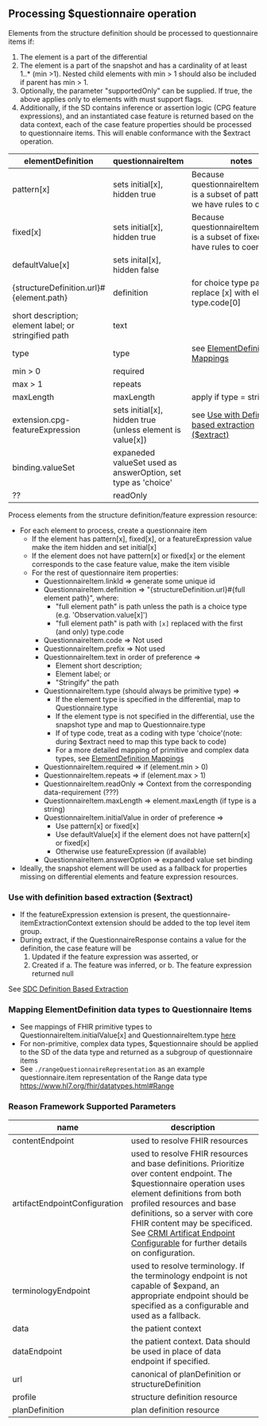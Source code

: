 ## Processing $questionnaire operation

Elements from the structure definition should be processed to questionnaire items if:
  1. The element is a part of the differential
  2. The element is a part of the snapshot and has a cardinality of at least 1..* (min >1). Nested child elements with min > 1 should also be included if parent has min > 1.
  3. Optionally, the parameter "supportedOnly" can be supplied. If true, the above applies only to elements with must support flags.
  4. Additionally, if the SD contains inference or assertion logic (CPG feature expressions), and an instantiated case feature is returned based on the data context, each of the case feature properties should be processed to questionnaire items. This will enable conformance with the $extract operation.
<!-- Consider parameter "useSnapshot" boolean. However, in the case of use with $extract, the snapshot must at least be used as a fallback for element definition properties like "type". -->

| elementDefinition | questionnaireItem | notes |
| -----------------| -----------------| -------|
| pattern[x] | sets initial[x], hidden true | Because questionnaireItem.initial[x] is a subset of pattern[x], we have rules to coerce |
| fixed[x] |  sets initial[x], hidden true | Because questionnaireItem.initial[x] is a subset of fixed[x], we have rules to coerce |
| defaultValue[x]| sets inital[x], hidden false| |
| {structureDefinition.url}#{element.path} | definition | for choice type paths, replace [x] with element type.code[0] |
| short description; element label; or stringified path | text | |
| type | type | see [ElementDefinition Mappings](#mapping-elementdefinition-data-types-to-questionnaire-items) |
| min > 0 | required | |
| max > 1 | repeats | |
| maxLength | maxLength | apply if type = string |
| extension.cpg-featureExpression | sets initial[x], hidden true (unless element is value[x]) | see [Use with Definition based extraction ($extract)](#use-with-definition-based-extraction-extract) |
| binding.valueSet | expaneded valueSet used as answerOption, set type as 'choice' | |
| ??| readOnly | |

Process elements from the structure definition/feature expression resource:
* For each element to process, create a questionnaire item
  * If the element has pattern[x], fixed[x], or a featureExpression value make the item hidden and set initial[x]
  * If the element does not have pattern[x] or fixed[x] or the element corresponds to the case feature value, make the item visible
  * For the rest of questionnaire item properties:
    * QuestionnaireItem.linkId => generate some unique id
    * QuestionnaireItem.definition => "{structureDefinition.url}#{full element path}", where:
      * "full element path" is path unless the path is a choice type (e.g. 'Observation.value[x]')
      * "full element path" is path with `[x]` replaced with the first (and only) type.code
    * QuestionnaireItem.code => Not used
    * QuestionnaireItem.prefix => Not used
    * QuestionnaireItem.text in order of preference =>
        * Element short description;
        * Element label; or
        * "Stringify" the path
    * QuestionnaireItem.type (should always be primitive type) =>
        * If the element type is specified in the differential, map to Questionnaire.type
        * If the element type is not specified in the differential, use the snapshot type and map to Questionnaire.type
        * If of type code, treat as a coding with type 'choice'(note: during $extract need to map this type back to code)
        * For a more detailed mapping of primitive and complex data types, see [ElementDefinition Mappings](#mapping-elementdefinition-data-types-to-questionnaire-items)
    * QuestionnaireItem.required => if (element.min > 0)
    * QuestionnaireItem.repeats => if (element.max > 1)
    * QuestionnaireItem.readOnly => Context from the corresponding data-requirement (???)
    * QuestionnaireItem.maxLength => element.maxLength (if type is a string)
    * QuestionnaireItem.initialValue in order of preference =>
      * Use pattern[x] or fixed[x]
      * Use defaultValue[x] if the element does not have pattern[x] or fixed[x]
      * Otherwise use featureExpression (if available)
    * QuestionnaireItem.answerOption => expanded value set binding <!-- how should example binding be handled? open choice? -->
* Ideally, the snapshot element will be used as a fallback for properties missing on differential elements and feature expression resources.

### Use with definition based extraction ($extract)
* If the featureExpression extension is present, the questionnaire-itemExtractionContext extension should be added to the top level item group.
* During extract, if the QuestionnaireResponse contains a value for the definition, the case feature will be
  1. Updated if the feature expression was asserted, or
  2. Created if
    a. The feature was inferred, or
    b. The feature expression returned null

See [SDC Definition Based Extraction](https://hl7.org/fhir/uv/sdc/extraction.html#definition-based-extraction)

### Mapping ElementDefinition data types to Questionnaire Items
* See mappings of FHIR primitive types to QuestionnaireItem.initialValue[x] and QuestionnaireItem.type [here](https://docs.google.com/spreadsheets/d/1YmmW28fDX0VsSlQAVsK2p9bbkV3hxhxnUaUCiRKAL6M/edit?usp=sharing)
* For non-primitive, complex data types, $questionnaire should be applied to the SD of the data type and returned as a subgroup of questionnaire items
* See `./rangeQuestionnaireRepresentation` as an example questionnaire.item representation of the Range data type https://www.hl7.org/fhir/datatypes.html#Range

### Reason Framework Supported Parameters
| name | description |
| - | - |
| contentEndpoint | used to resolve FHIR resources |
| artifactEndpointConfiguration | used to resolve FHIR resources and base definitions. Prioritize over content endpoint. The $questionnaire operation uses element definitions from both profiled resources and base definitions, so a server with core FHIR content may be specificed. See [CRMI Artificat Endpoint Configurable](https://build.fhir.org/ig/HL7/crmi-ig/StructureDefinition-crmi-artifact-endpoint-configurable-operation.html) for further details on configuration. |
| terminologyEndpoint | used to resolve terminology. If the terminology endpoint is not capable of $expand, an appropriate endpoint should be specified as a configurable and used as a fallback. |
| data | the patient context |
| dataEndpoint | the patient context. Data should be used in place of data endpoint if specified. |
| url | canonical of planDefinition or structureDefinition |
| profile | structure definition resource |
| planDefinition | plan definition resource |






